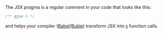 The JSX pragma is a regular comment in your code that looks like this:

```jsx
/** @jsx h */
```

and helps your compiler ([Babel](https://babeljs.io)/[Buble](https://buble.surge.sh/guide)) transform JSX into [`h`]() function calls.
